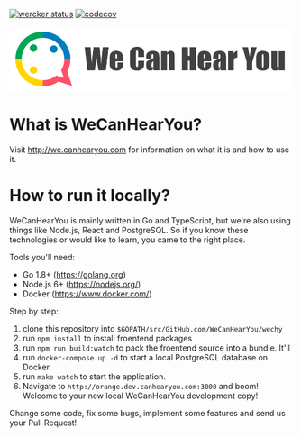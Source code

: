 [![wercker status](https://app.wercker.com/status/921c1213268ff20191c449eb6eae5db2/s/master "wercker status")](https://app.wercker.com/project/byKey/921c1213268ff20191c449eb6eae5db2)
[![codecov](https://codecov.io/gh/WeCanHearYou/wechy/branch/master/graph/badge.svg)](https://codecov.io/gh/WeCanHearYou/wechy)

![](/public/imgs/logo2.png)

# What is WeCanHearYou?

Visit http://we.canhearyou.com for information on what it is and how to use it.

# How to run it locally?

WeCanHearYou is mainly written in Go and TypeScript, but we're also using things like Node.js, React and PostgreSQL. So if you know these technologies or would like to learn, you came to the right place.

Tools you'll need:

- Go 1.8+ (https://golang.org)
- Node.js 6+ (https://nodejs.org/)
- Docker (https://www.docker.com/)

Step by step:

1) clone this repository into `$GOPATH/src/GitHub.com/WeCanHearYou/wechy`
2) run `npm install` to install froentend packages 
3) run `npm run build:watch` to pack the froentend source into a bundle. It'll 
4) run `docker-compose up -d` to start a local PostgreSQL database on Docker.
5) run `make watch` to start the application.
6) Navigate to `http://orange.dev.canhearyou.com:3000` and boom! Welcome to your new local WeCanHearYou development copy!

Change some code, fix some bugs, implement some features and send us your Pull Request!
